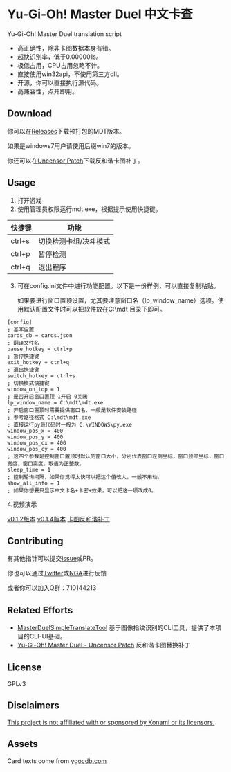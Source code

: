 # Yu-Gi-Oh! Master Duel 中文卡查

Yu-Gi-Oh! Master Duel translation script

* 高正确性，除非卡图数据本身有错。
* 超快识别率，低于0.000001s。
* 极低占用，CPU占用忽略不计。
* 直接使用win32api，不使用第三方dll。
* 开源，你可以直接执行源代码。
* 高兼容性，点开即用。

## Download

你可以在[Releases](https://github.com/SkywalkerJi/mdt/releases/latest)下载预打包的MDT版本。

如果是windows7用户请使用后缀win7的版本。

你还可以在[Uncensor Patch](https://github.com/SkywalkerJi/mdt/releases/tag/v1.0.1-UncensorPatch)下载反和谐卡图补丁。

## Usage

1. 打开游戏
2. 使用管理员权限运行mdt.exe，根据提示使用快捷键。

| 快捷键 | 功能                  |
| ------ | --------------------- |
| ctrl+s | 切换检测卡组/决斗模式 |
| ctrl+p | 暂停检测              |
| ctrl+q | 退出程序              |

3. 可在config.ini文件中进行功能配置。以下是一份样例，可以直接复制粘贴。

   如果要进行窗口置顶设置，尤其要注意窗口名（lp_window_name）选项。使用默认配置文件时可以把软件放在C:\mdt 目录下即可。
```
[config] 
; 基本设置
cards_db = cards.json
; 翻译文件名
pause_hotkey = ctrl+p
; 暂停快捷键
exit_hotkey = ctrl+q
; 退出快捷键
switch_hotkey = ctrl+s
; 切换模式快捷键
window_on_top = 1
; 是否开启窗口置顶 1开启 0关闭
lp_window_name = C:\mdt\mdt.exe
; 开启窗口置顶时需要提供窗口名，一般是软件安装路径
; 参考路径格式 C:\mdt\mdt.exe
; 直接运行py源代码时一般为 C:\WINDOWS\py.exe
window_pos_x = 400
window_pos_y = 400
window_pos_cx = 400
window_pos_cy = 400
; 这四个参数是控制窗口置顶时默认的窗口大小，分别代表窗口左侧坐标，窗口顶部坐标，窗口宽度，窗口高度。取值为正整数。
sleep_time = 1
; 控制轮询间隔，如果你觉得太快可以把这个值改大。一般不用动。
show_all_info = 1
; 如果你想要只显示中文卡名+卡密+效果，可以把这一项改成0。
```

4.视频演示

[v0.1.2版本](https://www.bilibili.com/video/av593463793)
[v0.1.4版本](https://www.bilibili.com/video/av850928534)
[卡图反和谐补丁](https://www.bilibili.com/video/av765979539)

## Contributing

有其他指针可以提交[issue](https://github.com/SkywalkerJi/mdt/issues/new)或PR。

你也可以通过[Twitter](https://twitter.com/Skywalker_Ji)或[NGA](https://bbs.nga.cn/read.php?tid=30415633)进行反馈

或者你可以加入Q群：710144213

## Related Efforts

* [MasterDuelSimpleTranslateTool](https://github.com/PatchouliTC/MasterDuelSimpleTranslateTool) 基于图像指纹识别的CLI工具，提供了本项目的CLI-UI基础。
* [Yu-Gi-Oh! Master Duel - Uncensor Patch](https://www.youtube.com/watch?v=hXGVXXHT6us) 反和谐卡图替换补丁

## License

GPLv3

## Disclaimers

<ins>This project is not affiliated with or sponsored by Konami or its licensors.</ins>

## Assets

Card texts come from [ygocdb.com](https://ygocdb.com)
